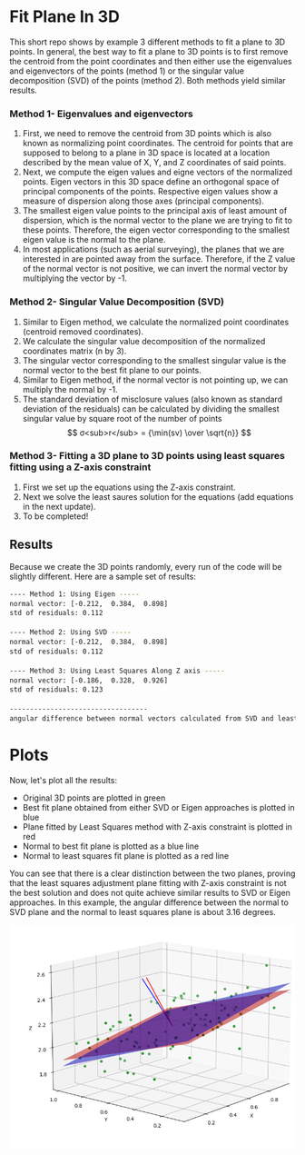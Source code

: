 # Fit Plane In 3D
This short repo shows by example 3 different methods to fit a plane to 3D points. In general, the best way to fit a plane to 3D points is to first remove the centroid from the point coordinates and then either use the eigenvalues and eigenvectors of the points (method 1) or the singular value decomposition (SVD) of the points (method 2). Both methods yield similar results.

### Method 1- Eigenvalues and eigenvectors
1. First, we need to remove the centroid from 3D points which is also known as normalizing point coordinates. The centroid for points that are supposed to belong to a plane in 3D space is located at a location described by the mean value of X, Y, and Z coordinates of said points.
2. Next, we compute the eigen values and eigne vectors of the normalized points. Eigen vectors in this 3D space define an orthogonal space of principal components of the points. Respective eigen values show a measure of dispersion along those axes (principal components).
3. The smallest eigen value points to the principal axis of least amount of dispersion, which is the normal vector to the plane we are trying to fit to these points. Therefore, the eigen vector corresponding to the smallest eigen value is the normal to the plane.
4. In most applications (such as aerial surveying), the planes that we are interested in are pointed away from the surface. Therefore, if the Z value of the normal vector is not positive, we can invert the normal vector by multiplying the vector by -1.

### Method 2- Singular Value Decomposition (SVD)
1. Similar to Eigen method, we calculate the normalized point coordinates (centroid removed coordinates).
2. We calculate the singular value decomposition of the normalized coordinates matrix (n by 3).
3. The singular vector corresponding to the smallest singular value is the normal vector to the best fit plane to our points.
4. Similar to Eigen method, if the normal vector is not pointing up, we can multiply the normal by -1.
5. The standard deviation of misclosure values (also known as standard deviation of the residuals) can be calculated by dividing the smallest singular value by square root of the number of points $$ σ<sub>r</sub> = {\min(sv) \over \sqrt{n}} $$

### Method 3- Fitting a 3D plane to 3D points using least squares fitting using a Z-axis constraint
1. First we set up the equations using the Z-axis constraint.
2. Next we solve the least saures solution for the equations (add equations in the next update).
3. To be completed!

## Results
Because we create the 3D points randomly, every run of the code will be slightly different. Here are a sample set of results:
```bash
---- Method 1: Using Eigen -----
normal vector: [-0.212,  0.384,  0.898]
std of residuals: 0.112

---- Method 2: Using SVD ----- 
normal vector: [-0.212,  0.384,  0.898]
std of residuals: 0.112

---- Method 3: Using Least Squares Along Z axis ----- 
normal vector: [-0.186,  0.328,  0.926]
std of residuals: 0.123

----------------------------------
angular difference between normal vectors calculated from SVD and least squares is 3.908 degrees
```

# Plots
Now, let's plot all the results:
* Original 3D points are plotted in green
* Best fit plane obtained from either SVD or Eigen approaches is plotted in blue
* Plane fitted by Least Squares method with Z-axis constraint is plotted in red
* Normal to best fit plane is plotted as a blue line
* Normal to least squares fit plane is plotted as a red line

You can see that there is a clear distinction between the two planes, proving that the least squares adjustment plane fitting with Z-axis constraint is not the best solution and does not quite achieve similar results to SVD or Eigen approaches. In this example, the angular difference between the normal to SVD plane and the normal to least squares plane is about 3.16 degrees.

![3d_plot](./img/3d_plot.png)
